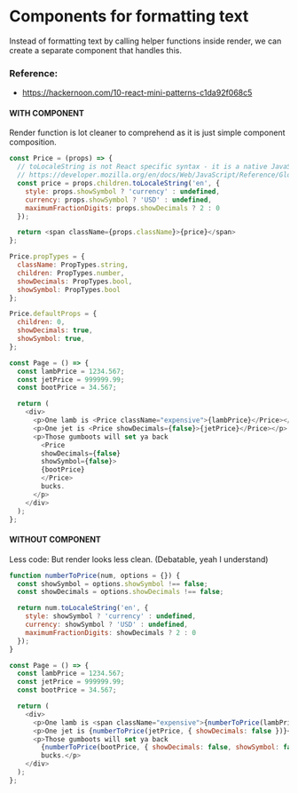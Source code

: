 # Components for formatting text
Instead of formatting text by calling helper functions inside render, we can create a separate component that
handles this.

### Reference:
  - https://hackernoon.com/10-react-mini-patterns-c1da92f068c5



#### WITH COMPONENT
Render function is lot cleaner to comprehend as it is just simple component composition.
```javascript
const Price = (props) => {
  // toLocaleString is not React specific syntax - it is a native JavaScript function used fo formatting
  // https://developer.mozilla.org/en/docs/Web/JavaScript/Reference/Global_Objects/Number/toLocaleString
  const price = props.children.toLocaleString('en', {
    style: props.showSymbol ? 'currency' : undefined,
    currency: props.showSymbol ? 'USD' : undefined,
    maximumFractionDigits: props.showDecimals ? 2 : 0
  });

  return <span className={props.className}>{price}</span>
};

Price.propTypes = {
  className: PropTypes.string,
  children: PropTypes.number,
  showDecimals: PropTypes.bool,
  showSymbol: PropTypes.bool
};

Price.defaultProps = {
  children: 0,
  showDecimals: true,
  showSymbol: true,
};

const Page = () => {
  const lambPrice = 1234.567;
  const jetPrice = 999999.99;
  const bootPrice = 34.567;

  return (
    <div>
      <p>One lamb is <Price className="expensive">{lambPrice}</Price></p>
      <p>One jet is <Price showDecimals={false}>{jetPrice}</Price></p>
      <p>Those gumboots will set ya back
        <Price
        showDecimals={false}
        showSymbol={false}>
        {bootPrice}
        </Price>
        bucks.
      </p>
    </div>
  );
};
```
#### WITHOUT COMPONENT
Less code: But render looks less clean. (Debatable, yeah I understand)
```javascript
function numberToPrice(num, options = {}) {
  const showSymbol = options.showSymbol !== false;
  const showDecimals = options.showDecimals !== false;

  return num.toLocaleString('en', {
    style: showSymbol ? 'currency' : undefined,
    currency: showSymbol ? 'USD' : undefined,
    maximumFractionDigits: showDecimals ? 2 : 0
  });
}

const Page = () => {
  const lambPrice = 1234.567;
  const jetPrice = 999999.99;
  const bootPrice = 34.567;

  return (
    <div>
      <p>One lamb is <span className="expensive">{numberToPrice(lambPrice)}</span></p>
      <p>One jet is {numberToPrice(jetPrice, { showDecimals: false })}</p>
      <p>Those gumboots will set ya back
        {numberToPrice(bootPrice, { showDecimals: false, showSymbol: false })}
        bucks.</p>
    </div>
  );
};
```

